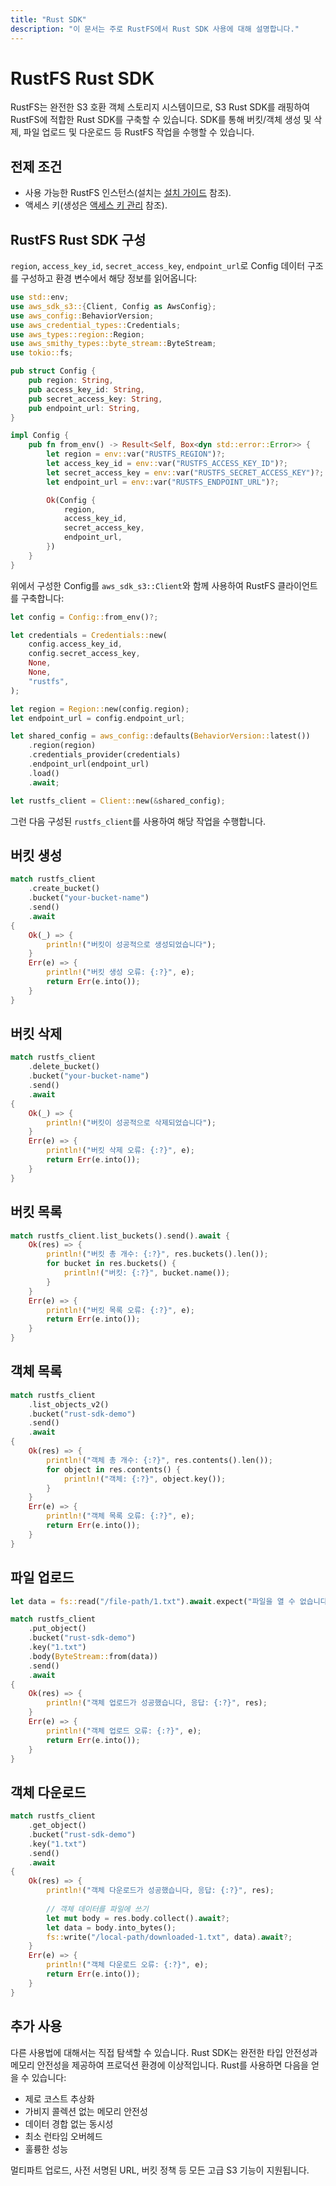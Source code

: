 ```yaml
---
title: "Rust SDK"
description: "이 문서는 주로 RustFS에서 Rust SDK 사용에 대해 설명합니다."
---
```


# RustFS Rust SDK

RustFS는 완전한 S3 호환 객체 스토리지 시스템이므로, S3 Rust SDK를 래핑하여 RustFS에 적합한 Rust SDK를 구축할 수 있습니다. SDK를 통해 버킷/객체 생성 및 삭제, 파일 업로드 및 다운로드 등 RustFS 작업을 수행할 수 있습니다.

## 전제 조건

- 사용 가능한 RustFS 인스턴스(설치는 [설치 가이드](../../installation/index.md) 참조).
- 액세스 키(생성은 [액세스 키 관리](../../administration/iam/access-token.md) 참조).

## RustFS Rust SDK 구성

`region`, `access_key_id`, `secret_access_key`, `endpoint_url`로 Config 데이터 구조를 구성하고 환경 변수에서 해당 정보를 읽어옵니다:

```rust
use std::env;
use aws_sdk_s3::{Client, Config as AwsConfig};
use aws_config::BehaviorVersion;
use aws_credential_types::Credentials;
use aws_types::region::Region;
use aws_smithy_types::byte_stream::ByteStream;
use tokio::fs;

pub struct Config {
    pub region: String,
    pub access_key_id: String,
    pub secret_access_key: String,
    pub endpoint_url: String,
}

impl Config {
    pub fn from_env() -> Result<Self, Box<dyn std::error::Error>> {
        let region = env::var("RUSTFS_REGION")?;
        let access_key_id = env::var("RUSTFS_ACCESS_KEY_ID")?;
        let secret_access_key = env::var("RUSTFS_SECRET_ACCESS_KEY")?;
        let endpoint_url = env::var("RUSTFS_ENDPOINT_URL")?;

        Ok(Config {
            region,
            access_key_id,
            secret_access_key,
            endpoint_url,
        })
    }
}
```

위에서 구성한 Config를 `aws_sdk_s3::Client`와 함께 사용하여 RustFS 클라이언트를 구축합니다:

```rust
let config = Config::from_env()?;

let credentials = Credentials::new(
    config.access_key_id,
    config.secret_access_key,
    None,
    None,
    "rustfs",
);

let region = Region::new(config.region);
let endpoint_url = config.endpoint_url;

let shared_config = aws_config::defaults(BehaviorVersion::latest())
    .region(region)
    .credentials_provider(credentials)
    .endpoint_url(endpoint_url)
    .load()
    .await;

let rustfs_client = Client::new(&shared_config);
```

그런 다음 구성된 `rustfs_client`를 사용하여 해당 작업을 수행합니다.

## 버킷 생성

```rust
match rustfs_client
    .create_bucket()
    .bucket("your-bucket-name")
    .send()
    .await
{
    Ok(_) => {
        println!("버킷이 성공적으로 생성되었습니다");
    }
    Err(e) => {
        println!("버킷 생성 오류: {:?}", e);
        return Err(e.into());
    }
}
```

## 버킷 삭제

```rust
match rustfs_client
    .delete_bucket()
    .bucket("your-bucket-name")
    .send()
    .await
{
    Ok(_) => {
        println!("버킷이 성공적으로 삭제되었습니다");
    }
    Err(e) => {
        println!("버킷 삭제 오류: {:?}", e);
        return Err(e.into());
    }
}
```

## 버킷 목록

```rust
match rustfs_client.list_buckets().send().await {
    Ok(res) => {
        println!("버킷 총 개수: {:?}", res.buckets().len());
        for bucket in res.buckets() {
            println!("버킷: {:?}", bucket.name());
        }
    }
    Err(e) => {
        println!("버킷 목록 오류: {:?}", e);
        return Err(e.into());
    }
}
```

## 객체 목록

```rust
match rustfs_client
    .list_objects_v2()
    .bucket("rust-sdk-demo")
    .send()
    .await
{
    Ok(res) => {
        println!("객체 총 개수: {:?}", res.contents().len());
        for object in res.contents() {
            println!("객체: {:?}", object.key());
        }
    }
    Err(e) => {
        println!("객체 목록 오류: {:?}", e);
        return Err(e.into());
    }
}
```

## 파일 업로드

```rust
let data = fs::read("/file-path/1.txt").await.expect("파일을 열 수 없습니다");

match rustfs_client
    .put_object()
    .bucket("rust-sdk-demo")
    .key("1.txt")
    .body(ByteStream::from(data))
    .send()
    .await
{
    Ok(res) => {
        println!("객체 업로드가 성공했습니다, 응답: {:?}", res);
    }
    Err(e) => {
        println!("객체 업로드 오류: {:?}", e);
        return Err(e.into());
    }
}
```

## 객체 다운로드

```rust
match rustfs_client
    .get_object()
    .bucket("rust-sdk-demo")
    .key("1.txt")
    .send()
    .await
{
    Ok(res) => {
        println!("객체 다운로드가 성공했습니다, 응답: {:?}", res);
        
        // 객체 데이터를 파일에 쓰기
        let mut body = res.body.collect().await?;
        let data = body.into_bytes();
        fs::write("/local-path/downloaded-1.txt", data).await?;
    }
    Err(e) => {
        println!("객체 다운로드 오류: {:?}", e);
        return Err(e.into());
    }
}
```

## 추가 사용

다른 사용법에 대해서는 직접 탐색할 수 있습니다. Rust SDK는 완전한 타입 안전성과 메모리 안전성을 제공하여 프로덕션 환경에 이상적입니다. Rust를 사용하면 다음을 얻을 수 있습니다:

- 제로 코스트 추상화
- 가비지 콜렉션 없는 메모리 안전성
- 데이터 경합 없는 동시성
- 최소 런타임 오버헤드
- 훌륭한 성능

멀티파트 업로드, 사전 서명된 URL, 버킷 정책 등 모든 고급 S3 기능이 지원됩니다.

